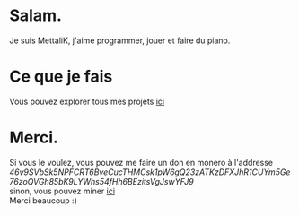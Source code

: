 # Salam.
Je suis MettaliK, j'aime programmer, jouer et faire du piano.

# Ce que je fais
Vous pouvez explorer tous mes projets [ici](https://github.com/MettaliK)

# Merci.
Si vous le voulez, vous pouvez me faire un don en monero à l'addresse  
*46v9SVbSk5NPFCRT6BveCucTHMCsk1pW6gQ23zATKzDFXJhR1CUYm5Ge76zoQVGh85bK9LYWhs54fHh6BEzitsVgJswYFJ9*  
sinon, vous pouvez miner [ici](./donner.html)  
Merci beaucoup :)
